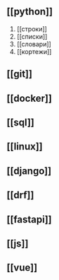 ## [[python]]
1. [[строки]]
2. [[списки]]
3. [[словари]]
4. [[кортежи]]

## [[git]]
## [[docker]]
## [[sql]]
## [[linux]]
## [[django]]
## [[drf]]
## [[fastapi]]
## [[js]]
## [[vue]]